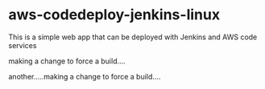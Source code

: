 
# aws-codedeploy-jenkins-linux
This is a simple web app that can be deployed with Jenkins and AWS code services


making a change to force a build....


another.....making a change to force a build....
